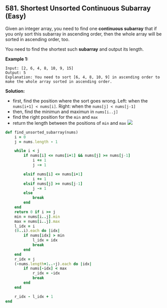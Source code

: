 ## 581. Shortest Unsorted Continuous Subarray (Easy)
Given an integer array, you need to find one **continuous subarray** that if you only sort this subarray in ascending order, then the whole array will be sorted in ascending order, too.

You need to find the shortest such **subarray** and output its length.

__Example 1:__
```
Input: [2, 6, 4, 8, 10, 9, 15]
Output: 5
Explanation: You need to sort [6, 4, 8, 10, 9] in ascending order to make the whole array sorted in ascending order.
```
__Solution:__
- first, find the position where the sort goes wrong. Left: when the `nums[i+1] < nums[i]`. Right: when the `nums[j] < nums[j-1]`
- then, find the minimun and maximun in `nums[i..j]`
- find the right position for the `min` and `max`
- return the length between the positions of `min` and `max`
![](https://leetcode.com/problems/shortest-unsorted-continuous-subarray/Figures/581/Unsorted_subarray_2.PNG)

```ruby
def find_unsorted_subarray(nums)
    i = 0
    j = nums.length - 1

    while i < j
        if nums[i] <= nums[i+1] && nums[j] >= nums[j-1]
            i += 1
            j -= 1

        elsif nums[i] <= nums[i+1]
            i += 1
        elsif nums[j] >= nums[j-1]
            j -= 1
        else
            break
        end
    end
    return 0 if i >= j
    min = nums[i..j].min
    max = nums[i..j].max
    l_idx = i
    (0..i).each do |idx|
        if nums[idx] > min
            l_idx = idx
            break
        end
    end
    r_idx = j
    (-nums.length+1..-j).each do |idx|
        if nums[-idx] < max
            r_idx = -idx
            break
        end
    end

    r_idx - l_idx + 1
end
```

